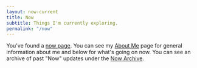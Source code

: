 ```yaml
---
layout: now-current
title: Now
subtitle: Things I'm currently exploring.
permalink: "/now"
---
```


You've found a [now page](https://nownownow.com/about). You can see my [About Me](/about-me) page for general information about me and below for what's going on now. You can see an archive of past "Now" updates under the [Now Archive](/now/archive).